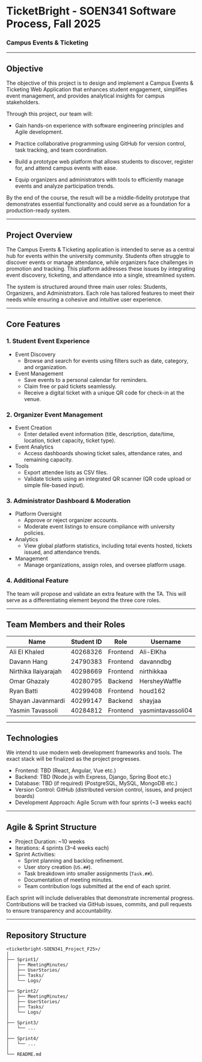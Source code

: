 # TicketBright - SOEN341 Software Process, Fall 2025
### Campus Events & Ticketing

---

## Objective

The objective of this project is to design and implement a Campus Events & Ticketing Web Application that enhances student engagement, simplifies event management, and provides analytical insights for campus stakeholders.

Through this project, our team will:

- Gain hands-on experience with software engineering principles and Agile development.

- Practice collaborative programming using GitHub for version control, task tracking, and team coordination.

- Build a prototype web platform that allows students to discover, register for, and attend campus events with ease.

- Equip organizers and administrators with tools to efficiently manage events and analyze participation trends.

By the end of the course, the result will be a middle-fidelity prototype that demonstrates essential functionality and could serve as a foundation for a production-ready system.

---

## Project Overview

The Campus Events & Ticketing application is intended to serve as a central hub for events within the university community. Students often struggle to discover events or manage attendance, while organizers face challenges in promotion and tracking. This platform addresses these issues by integrating event discovery, ticketing, and attendance into a single, streamlined system.

The system is structured around three main user roles: Students, Organizers, and Administrators. Each role has tailored features to meet their needs while ensuring a cohesive and intuitive user experience.

---

## Core Features

### 1. Student Event Experience  
- Event Discovery 
  - Browse and search for events using filters such as date, category, and organization.  
- Event Management  
  - Save events to a personal calendar for reminders.  
  - Claim free or paid tickets seamlessly.  
  - Receive a digital ticket with a unique QR code for check-in at the venue.  

### 2. Organizer Event Management  
- Event Creation
  - Enter detailed event information (title, description, date/time, location, ticket capacity, ticket type).  
- Event Analytics  
  - Access dashboards showing ticket sales, attendance rates, and remaining capacity.  
- Tools
  - Export attendee lists as CSV files.  
  - Validate tickets using an integrated QR scanner (QR code upload or simple file-based input).  

### 3. Administrator Dashboard & Moderation  
- Platform Oversight
  - Approve or reject organizer accounts.  
  - Moderate event listings to ensure compliance with university policies.  
- Analytics  
  - View global platform statistics, including total events hosted, tickets issued, and attendance trends.  
- Management  
  - Manage organizations, assign roles, and oversee platform usage.  

### 4. Additional Feature  
The team will propose and validate an extra feature with the TA. This will serve as a differentiating element beyond the three core roles.  

---

## Team Members and their Roles

| Name                 | Student ID | Role     | Username          |
| -------------------- | ---------- | -------- | ----------------- |
| Ali El Khaled        | 40268326   | Frontend | Ali-ElKha         |
| Davann Hang          | 24790383   | Frontend | davanndbg         |
| Nirthika Ilaiyarajah | 40298669   | Frontend | nirthikkaa        |
| Omar Ghazaly         | 40280795   | Backend  | HersheyWaffle     |
| Ryan Batti           | 40299408   | Frontend | houd162           |
| Shayan Javanmardi    | 40299147   | Backend  | shayjaa           |
| Yasmin Tavassoli     | 40284812   | Frontend | yasmintavassoli04 |

---

## Technologies  
We intend to use modern web development frameworks and tools. The exact stack will be finalized as the project progresses.  

- Frontend: TBD (React, Angular, Vue etc.)  
- Backend: TBD (Node.js with Express, Django, Spring Boot etc.)  
- Database: TBD (if required) (PostgreSQL, MySQL, MongoDB etc.)
- Version Control: GitHub (distributed version control, issues, and project boards)  
- Development Approach: Agile Scrum with four sprints (~3 weeks each)  

---

## Agile & Sprint Structure  

- Project Duration: ~10 weeks  
- Iterations: 4 sprints (3–4 weeks each)  
- Sprint Activities:  
  - Sprint planning and backlog refinement.  
  - User story creation (`US.##`).  
  - Task breakdown into smaller assignments (`Task.##`).  
  - Documentation of meeting minutes.  
  - Team contribution logs submitted at the end of each sprint.  

Each sprint will include deliverables that demonstrate incremental progress. Contributions will be tracked via GitHub issues, commits, and pull requests to ensure transparency and accountability.  

---

## Repository Structure  

```plaintext
<ticketbright-SOEN341_Project_F25>/
│
├── Sprint1/
│   ├── MeetingMinutes/
│   ├── UserStories/
│   ├── Tasks/
│   └── Logs/
│
├── Sprint2/
│   ├── MeetingMinutes/
│   ├── UserStories/
│   ├── Tasks/
│   └── Logs/
│
├── Sprint3/
│   └── ...
│
├── Sprint4/
│   └── ...
│
└── README.md
